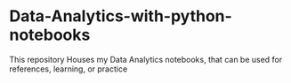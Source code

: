 # Data-Analytics-with-python-notebooks
This repository Houses my Data Analytics notebooks, that can be used for references, learning, or practice
